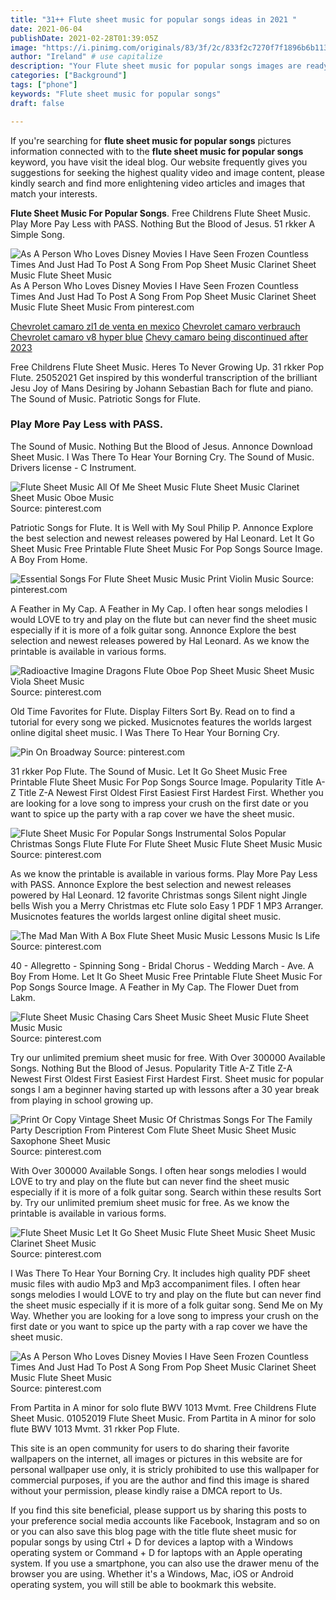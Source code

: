 ```yaml
---
title: "31++ Flute sheet music for popular songs ideas in 2021 "
date: 2021-06-04
publishDate: 2021-02-28T01:39:05Z
image: "https://i.pinimg.com/originals/83/3f/2c/833f2c7270f7f1896b6b1130d6925955.png"
author: "Ireland" # use capitalize
description: "Your Flute sheet music for popular songs images are ready. Flute sheet music for popular songs are a topic that is being searched for and liked by netizens now. You can Download the Flute sheet music for popular songs files here. Get all free images."
categories: ["Background"]
tags: ["phone"]
keywords: "Flute sheet music for popular songs"
draft: false

---
```


If you're searching for **flute sheet music for popular songs** pictures information connected with to the **flute sheet music for popular songs** keyword, you have visit the ideal  blog.  Our website frequently  gives you  suggestions  for seeking  the highest  quality video and image  content, please kindly search and find more enlightening video articles and images  that match your interests.

**Flute Sheet Music For Popular Songs**. Free Childrens Flute Sheet Music. Play More Pay Less with PASS. Nothing But the Blood of Jesus. 51 rkker A Simple Song.

![As A Person Who Loves Disney Movies I Have Seen Frozen Countless Times And Just Had To Post A Song From Pop Sheet Music Clarinet Sheet Music Flute Sheet Music](https://i.pinimg.com/originals/83/3f/2c/833f2c7270f7f1896b6b1130d6925955.png "As A Person Who Loves Disney Movies I Have Seen Frozen Countless Times And Just Had To Post A Song From Pop Sheet Music Clarinet Sheet Music Flute Sheet Music")
As A Person Who Loves Disney Movies I Have Seen Frozen Countless Times And Just Had To Post A Song From Pop Sheet Music Clarinet Sheet Music Flute Sheet Music From pinterest.com

[Chevrolet camaro zl1 de venta en mexico](/chevrolet-camaro-zl1-de-venta-en-mexico/)
[Chevrolet camaro verbrauch](/chevrolet-camaro-verbrauch/)
[Chevrolet camaro v8 hyper blue](/chevrolet-camaro-v8-hyper-blue/)
[Chevy camaro being discontinued after 2023](/chevy-camaro-being-discontinued-after-2023/)

Free Childrens Flute Sheet Music. Heres To Never Growing Up. 31 rkker Pop Flute. 25052021 Get inspired by this wonderful transcription of the brilliant Jesu Joy of Mans Desiring by Johann Sebastian Bach for flute and piano. The Sound of Music. Patriotic Songs for Flute.

### Play More Pay Less with PASS.

The Sound of Music. Nothing But the Blood of Jesus. Annonce Download Sheet Music. I Was There To Hear Your Borning Cry. The Sound of Music. Drivers license - C Instrument.


![Flute Sheet Music All Of Me Sheet Music Flute Sheet Music Clarinet Sheet Music Oboe Music](https://i.pinimg.com/originals/30/cf/a7/30cfa7358a1ca16a1a16915e02392522.jpg "Flute Sheet Music All Of Me Sheet Music Flute Sheet Music Clarinet Sheet Music Oboe Music")
Source: pinterest.com

Patriotic Songs for Flute. It is Well with My Soul Philip P. Annonce Explore the best selection and newest releases powered by Hal Leonard. Let It Go Sheet Music Free Printable Flute Sheet Music For Pop Songs Source Image. A Boy From Home.

![Essential Songs For Flute Sheet Music Music Print Violin Music](https://i.pinimg.com/originals/bf/b3/e2/bfb3e236cca917fad300dae5d5af8bc8.jpg "Essential Songs For Flute Sheet Music Music Print Violin Music")
Source: pinterest.com

A Feather in My Cap. A Feather in My Cap. I often hear songs melodies I would LOVE to try and play on the flute but can never find the sheet music especially if it is more of a folk guitar song. Annonce Explore the best selection and newest releases powered by Hal Leonard. As we know the printable is available in various forms.

![Radioactive Imagine Dragons Flute Oboe Pop Sheet Music Sheet Music Viola Sheet Music](https://i.pinimg.com/originals/7c/4c/84/7c4c84ec096233df5a3d1882ab104130.png "Radioactive Imagine Dragons Flute Oboe Pop Sheet Music Sheet Music Viola Sheet Music")
Source: pinterest.com

Old Time Favorites for Flute. Display Filters Sort By. Read on to find a tutorial for every song we picked. Musicnotes features the worlds largest online digital sheet music. I Was There To Hear Your Borning Cry.

![Pin On Broadway](https://i.pinimg.com/originals/2d/05/fe/2d05feb649a843e24a93275d65e56da0.gif "Pin On Broadway")
Source: pinterest.com

31 rkker Pop Flute. The Sound of Music. Let It Go Sheet Music Free Printable Flute Sheet Music For Pop Songs Source Image. Popularity Title A-Z Title Z-A Newest First Oldest First Easiest First Hardest First. Whether you are looking for a love song to impress your crush on the first date or you want to spice up the party with a rap cover we have the sheet music.

![Flute Sheet Music For Popular Songs Instrumental Solos Popular Christmas Songs Flute Flute For Flute Sheet Music Flute Sheet Music Music](https://i.pinimg.com/originals/b0/1a/f4/b01af49274951bdf540042c2ddd8e7d5.jpg "Flute Sheet Music For Popular Songs Instrumental Solos Popular Christmas Songs Flute Flute For Flute Sheet Music Flute Sheet Music Music")
Source: pinterest.com

As we know the printable is available in various forms. Play More Pay Less with PASS. Annonce Explore the best selection and newest releases powered by Hal Leonard. 12 favorite Christmas songs Silent night Jingle bells Wish you a Merry Christmas etc Flute solo Easy 1 PDF 1 MP3 Arranger. Musicnotes features the worlds largest online digital sheet music.

![The Mad Man With A Box Flute Sheet Music Music Lessons Music Is Life](https://i.pinimg.com/originals/d5/2a/bb/d52abba285eb6afeda67e2a1d7c4be51.png "The Mad Man With A Box Flute Sheet Music Music Lessons Music Is Life")
Source: pinterest.com

40 - Allegretto - Spinning Song - Bridal Chorus - Wedding March - Ave. A Boy From Home. Let It Go Sheet Music Free Printable Flute Sheet Music For Pop Songs Source Image. A Feather in My Cap. The Flower Duet from Lakm.

![Flute Sheet Music Chasing Cars Sheet Music Sheet Music Flute Sheet Music Music](https://i.pinimg.com/originals/ba/72/3e/ba723e3df54a19be567d34b2a28a8c4e.jpg "Flute Sheet Music Chasing Cars Sheet Music Sheet Music Flute Sheet Music Music")
Source: pinterest.com

Try our unlimited premium sheet music for free. With Over 300000 Available Songs. Nothing But the Blood of Jesus. Popularity Title A-Z Title Z-A Newest First Oldest First Easiest First Hardest First. Sheet music for popular songs I am a beginner having started up with lessons after a 30 year break from playing in school growing up.

![Print Or Copy Vintage Sheet Music Of Christmas Songs For The Family Party Description From Pinterest Com Flute Sheet Music Sheet Music Saxophone Sheet Music](https://i.pinimg.com/originals/79/78/73/797873ac8a72189cc265550a8ca82a01.jpg "Print Or Copy Vintage Sheet Music Of Christmas Songs For The Family Party Description From Pinterest Com Flute Sheet Music Sheet Music Saxophone Sheet Music")
Source: pinterest.com

With Over 300000 Available Songs. I often hear songs melodies I would LOVE to try and play on the flute but can never find the sheet music especially if it is more of a folk guitar song. Search within these results Sort by. Try our unlimited premium sheet music for free. As we know the printable is available in various forms.

![Flute Sheet Music Let It Go Sheet Music Flute Sheet Music Sheet Music Clarinet Sheet Music](https://i.pinimg.com/originals/75/a1/1d/75a11dcf653bbb7395cf21af61050978.jpg "Flute Sheet Music Let It Go Sheet Music Flute Sheet Music Sheet Music Clarinet Sheet Music")
Source: pinterest.com

I Was There To Hear Your Borning Cry. It includes high quality PDF sheet music files with audio Mp3 and Mp3 accompaniment files. I often hear songs melodies I would LOVE to try and play on the flute but can never find the sheet music especially if it is more of a folk guitar song. Send Me on My Way. Whether you are looking for a love song to impress your crush on the first date or you want to spice up the party with a rap cover we have the sheet music.

![As A Person Who Loves Disney Movies I Have Seen Frozen Countless Times And Just Had To Post A Song From Pop Sheet Music Clarinet Sheet Music Flute Sheet Music](https://i.pinimg.com/originals/83/3f/2c/833f2c7270f7f1896b6b1130d6925955.png "As A Person Who Loves Disney Movies I Have Seen Frozen Countless Times And Just Had To Post A Song From Pop Sheet Music Clarinet Sheet Music Flute Sheet Music")
Source: pinterest.com

From Partita in A minor for solo flute BWV 1013 Mvmt. Free Childrens Flute Sheet Music. 01052019 Flute Sheet Music. From Partita in A minor for solo flute BWV 1013 Mvmt. 31 rkker Pop Flute.

This site is an open community for users to do sharing their favorite wallpapers on the internet, all images or pictures in this website are for personal wallpaper use only, it is stricly prohibited to use this wallpaper for commercial purposes, if you are the author and find this image is shared without your permission, please kindly raise a DMCA report to Us.

If you find this site beneficial, please support us by sharing this posts to your preference social media accounts like Facebook, Instagram and so on or you can also save this blog page with the title flute sheet music for popular songs by using Ctrl + D for devices a laptop with a Windows operating system or Command + D for laptops with an Apple operating system. If you use a smartphone, you can also use the drawer menu of the browser you are using. Whether it's a Windows, Mac, iOS or Android operating system, you will still be able to bookmark this website.

